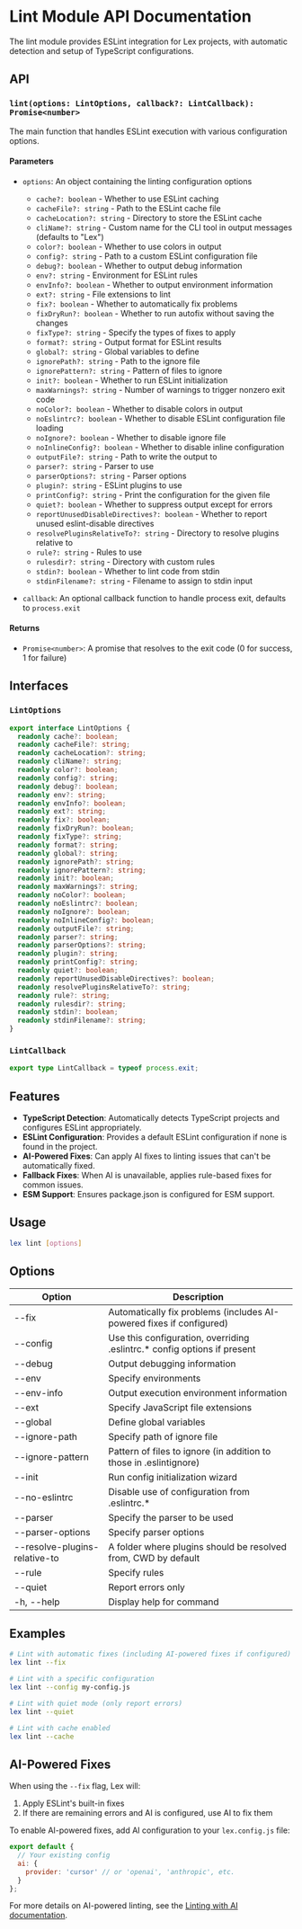 # Lint Module API Documentation

The lint module provides ESLint integration for Lex projects, with automatic detection and setup of TypeScript configurations.

## API

### `lint(options: LintOptions, callback?: LintCallback): Promise<number>`

The main function that handles ESLint execution with various configuration options.

#### Parameters

- `options`: An object containing the linting configuration options
  - `cache?: boolean` - Whether to use ESLint caching
  - `cacheFile?: string` - Path to the ESLint cache file
  - `cacheLocation?: string` - Directory to store the ESLint cache
  - `cliName?: string` - Custom name for the CLI tool in output messages (defaults to "Lex")
  - `color?: boolean` - Whether to use colors in output
  - `config?: string` - Path to a custom ESLint configuration file
  - `debug?: boolean` - Whether to output debug information
  - `env?: string` - Environment for ESLint rules
  - `envInfo?: boolean` - Whether to output environment information
  - `ext?: string` - File extensions to lint
  - `fix?: boolean` - Whether to automatically fix problems
  - `fixDryRun?: boolean` - Whether to run autofix without saving the changes
  - `fixType?: string` - Specify the types of fixes to apply
  - `format?: string` - Output format for ESLint results
  - `global?: string` - Global variables to define
  - `ignorePath?: string` - Path to the ignore file
  - `ignorePattern?: string` - Pattern of files to ignore
  - `init?: boolean` - Whether to run ESLint initialization
  - `maxWarnings?: string` - Number of warnings to trigger nonzero exit code
  - `noColor?: boolean` - Whether to disable colors in output
  - `noEslintrc?: boolean` - Whether to disable ESLint configuration file loading
  - `noIgnore?: boolean` - Whether to disable ignore file
  - `noInlineConfig?: boolean` - Whether to disable inline configuration
  - `outputFile?: string` - Path to write the output to
  - `parser?: string` - Parser to use
  - `parserOptions?: string` - Parser options
  - `plugin?: string` - ESLint plugins to use
  - `printConfig?: string` - Print the configuration for the given file
  - `quiet?: boolean` - Whether to suppress output except for errors
  - `reportUnusedDisableDirectives?: boolean` - Whether to report unused eslint-disable directives
  - `resolvePluginsRelativeTo?: string` - Directory to resolve plugins relative to
  - `rule?: string` - Rules to use
  - `rulesdir?: string` - Directory with custom rules
  - `stdin?: boolean` - Whether to lint code from stdin
  - `stdinFilename?: string` - Filename to assign to stdin input

- `callback`: An optional callback function to handle process exit, defaults to `process.exit`

#### Returns

- `Promise<number>`: A promise that resolves to the exit code (0 for success, 1 for failure)

## Interfaces

### `LintOptions`

```typescript
export interface LintOptions {
  readonly cache?: boolean;
  readonly cacheFile?: string;
  readonly cacheLocation?: string;
  readonly cliName?: string;
  readonly color?: boolean;
  readonly config?: string;
  readonly debug?: boolean;
  readonly env?: string;
  readonly envInfo?: boolean;
  readonly ext?: string;
  readonly fix?: boolean;
  readonly fixDryRun?: boolean;
  readonly fixType?: string;
  readonly format?: string;
  readonly global?: string;
  readonly ignorePath?: string;
  readonly ignorePattern?: string;
  readonly init?: boolean;
  readonly maxWarnings?: string;
  readonly noColor?: boolean;
  readonly noEslintrc?: boolean;
  readonly noIgnore?: boolean;
  readonly noInlineConfig?: boolean;
  readonly outputFile?: string;
  readonly parser?: string;
  readonly parserOptions?: string;
  readonly plugin?: string;
  readonly printConfig?: string;
  readonly quiet?: boolean;
  readonly reportUnusedDisableDirectives?: boolean;
  readonly resolvePluginsRelativeTo?: string;
  readonly rule?: string;
  readonly rulesdir?: string;
  readonly stdin?: boolean;
  readonly stdinFilename?: string;
}
```

### `LintCallback`

```typescript
export type LintCallback = typeof process.exit;
```

## Features

- **TypeScript Detection**: Automatically detects TypeScript projects and configures ESLint appropriately.
- **ESLint Configuration**: Provides a default ESLint configuration if none is found in the project.
- **AI-Powered Fixes**: Can apply AI fixes to linting issues that can't be automatically fixed.
- **Fallback Fixes**: When AI is unavailable, applies rule-based fixes for common issues.
- **ESM Support**: Ensures package.json is configured for ESM support.

## Usage

```bash
lex lint [options]
```

## Options

| Option | Description |
| --- | --- |
| --fix | Automatically fix problems (includes AI-powered fixes if configured) |
| --config | Use this configuration, overriding .eslintrc.* config options if present |
| --debug | Output debugging information |
| --env | Specify environments |
| --env-info | Output execution environment information |
| --ext | Specify JavaScript file extensions |
| --global | Define global variables |
| --ignore-path | Specify path of ignore file |
| --ignore-pattern | Pattern of files to ignore (in addition to those in .eslintignore) |
| --init | Run config initialization wizard |
| --no-eslintrc | Disable use of configuration from .eslintrc.* |
| --parser | Specify the parser to be used |
| --parser-options | Specify parser options |
| --resolve-plugins-relative-to | A folder where plugins should be resolved from, CWD by default |
| --rule | Specify rules |
| --quiet | Report errors only |
| -h, --help | Display help for command |

## Examples

```bash
# Lint with automatic fixes (including AI-powered fixes if configured)
lex lint --fix

# Lint with a specific configuration
lex lint --config my-config.js

# Lint with quiet mode (only report errors)
lex lint --quiet

# Lint with cache enabled
lex lint --cache
```

## AI-Powered Fixes

When using the `--fix` flag, Lex will:
1. Apply ESLint's built-in fixes
2. If there are remaining errors and AI is configured, use AI to fix them

To enable AI-powered fixes, add AI configuration to your `lex.config.js` file:

```javascript
export default {
  // Your existing config
  ai: {
    provider: 'cursor' // or 'openai', 'anthropic', etc.
  }
};
```

For more details on AI-powered linting, see the [Linting with AI documentation](../ai/ai.docs.md). 